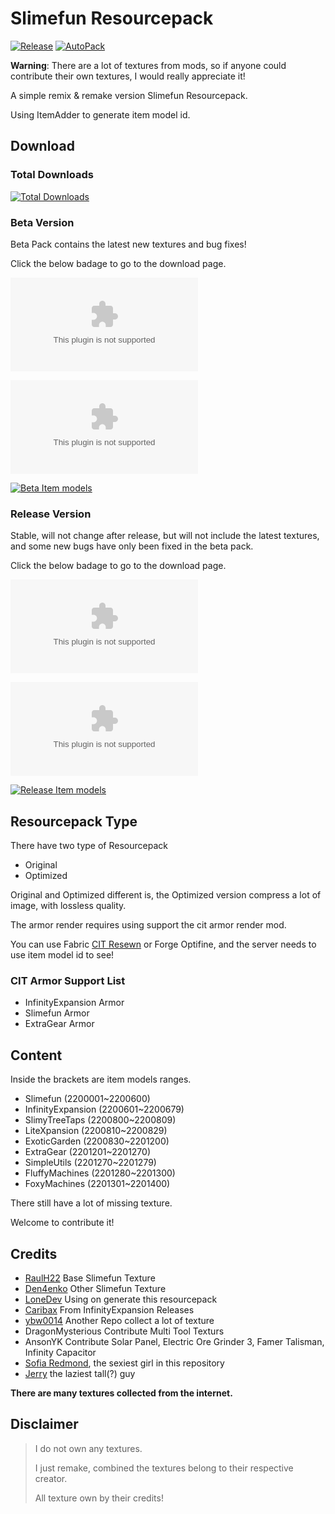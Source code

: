 # Slimefun Resourcepack

[![Release](https://img.shields.io/github/v/release/xMikux/Slimefun-Resourcepack?style=flat-square)](https://github.com/xMikux/Slimefun-Resourcepack/releases)
[![AutoPack](https://img.shields.io/github/workflow/status/xMikux/Slimefun-Resourcepack/AutoPack?style=flat-square)](https://github.com/xMikux/Slimefun-Resourcepack/actions/workflows/AutoPack.yml)

**Warning**: There are a lot of textures from mods, so if anyone could contribute their own textures, I would really appreciate it!

A simple remix & remake version Slimefun Resourcepack.

Using ItemAdder to generate item model id.

## Download

### Total Downloads

[![Total Downloads](https://img.shields.io/github/downloads/xMikux/Slimefun-Resourcepack/total?style=for-the-badge)](https://github.com/xMikux/Slimefun-Resourcepack/releases/)

### Beta Version

Beta Pack contains the latest new textures and bug fixes!

Click the below badage to go to the download page.

[![Beta Downloads Original](https://img.shields.io/github/downloads-pre/xMikux/Slimefun-Resourcepack/latest/Slimefun-ResourcePack-Original.zip?style=for-the-badge)](https://github.com/xMikux/Slimefun-Resourcepack/releases/tag/latest)

[![Beta Downloads Optimized](https://img.shields.io/github/downloads-pre/xMikux/Slimefun-Resourcepack/latest/Slimefun-ResourcePack-Optimized.zip?style=for-the-badge)](https://github.com/xMikux/Slimefun-Resourcepack/releases/tag/latest)

[![Beta Item models](https://img.shields.io/github/downloads-pre/xMikux/Slimefun-Resourcepack/latest/item-models.yml?style=for-the-badge)](https://github.com/xMikux/Slimefun-Resourcepack/releases/tag/latest)

### Release Version

Stable, will not change after release, but will not include the latest textures, and some new bugs have only been fixed in the beta pack.

Click the below badage to go to the download page.

[![Release Downloads Original](https://img.shields.io/github/downloads/xMikux/Slimefun-Resourcepack/latest/Slimefun-ResourcePack-Original.zip?style=for-the-badge)](https://github.com/xMikux/Slimefun-Resourcepack/releases/latest)

[![Release Downloads Optimized](https://img.shields.io/github/downloads/xMikux/Slimefun-Resourcepack/latest/Slimefun-ResourcePack-Optimized.zip?style=for-the-badge)](https://github.com/xMikux/Slimefun-Resourcepack/releases/latest)

[![Release Item models](https://img.shields.io/github/downloads/xMikux/Slimefun-Resourcepack/latest/item-models.yml?style=for-the-badge)](https://github.com/xMikux/Slimefun-Resourcepack/releases/latest)

## Resourcepack Type

There have two type of Resourcepack

* Original
* Optimized

Original and Optimized different is, the Optimized version compress a lot of image, with lossless quality.

The armor render requires using support the cit armor render mod.

You can use Fabric [CIT Resewn](https://modrinth.com/mod/cit-resewn) or Forge Optifine, and the server needs to use item model id to see!

### CIT Armor Support List

* InfinityExpansion Armor
* Slimefun Armor
* ExtraGear Armor

## Content

Inside the brackets are item models ranges.

* Slimefun (2200001~2200600)
* InfinityExpansion (2200601~2200679)
* SlimyTreeTaps (2200800~2200809)
* LiteXpansion (2200810~2200829)
* ExoticGarden (2200830~2201200)
* ExtraGear (2201201~2201270)
* SimpleUtils (2201270~2201279)
* FluffyMachines (2201280~2201300)
* FoxyMachines (2201301~2201400)

There still have a lot of missing texture.

Welcome to contribute it!

## Credits

* [RaulH22](https://www.planetminecraft.com/texture-pack/slimefun-texture-by-raulh22/) Base Slimefun Texture
* [Den4enko](https://github.com/Den4enko/Slimefun-Resourcepack) Other Slimefun Texture
* [LoneDev](https://www.spigotmc.org/resources/addon-slimefun4-textures-for-itemsadder.83877/) Using on generate this resourcepack
* [Caribax](https://github.com/Mooy1/InfinityExpansion/releases/tag/v1) From InfinityExpansion Releases
* [ybw0014](https://gzss.link/sf-texture) Another Repo collect a lot of texture
* DragonMysterious Contribute Multi Tool Texturs
* AnsonYK Contribute Solar Panel, Electric Ore Grinder 3, Famer Talisman, Infinity Capacitor
* [Sofia Redmond](https://github.com/SofiaRedmond), the sexiest girl in this repository
* [Jerry](https://github.com/Keeywe) the laziest tall(?) guy

**There are many textures collected from the internet.**

## Disclaimer

> I do not own any textures.
>
> I just remake, combined the textures belong to their respective creator.
>
> All texture own by their credits!
